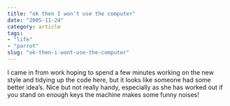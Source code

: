 ```yaml
---
title: "ok then I won't use the computer"
date: "2005-11-24"
category: article
tags:
- "life"
- "parrot"
slug: "ok-then-i-wont-use-the-computer"
---
```


 <!-- [![Pickle][image-1]][1] -->
I came in from work hoping to spend a few minutes working on the new style and tidying up the code here, but it looks like someone had some better idea’s. Nice but not really handy, especially as she has worked out if you stand on enough keys the machine makes some funny noises!
